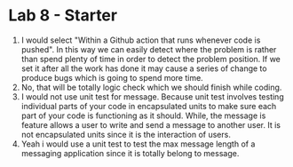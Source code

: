 # Lab 8 - Starter
1) I would select "Within a Github action that runs whenever code is pushed". In this way we can easily detect where the problem is rather than spend plenty of time in order to detect the problem position. If we set it after all the work has done it may cause a series of change to produce bugs which is going to spend more time. 
2) No, that will be totally logic check which we should finish while coding.
3) I would not use unit test for message. Because unit test involves testing individual parts of your code in encapsulated units to make sure each part of your code is functioning as it should. While, the message is feature allows a user to write and send a message to another user. It is not encapsulated units since it is the interaction of users.
4) Yeah i would use a unit test to test the max message length of a messaging application since it is totally belong to message.